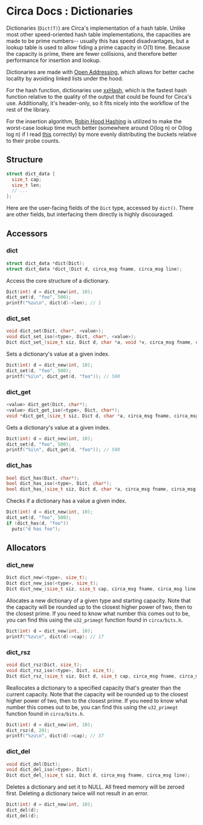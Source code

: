 # Circa Docs : Dictionaries

Dictionaries (`Dict(T)`) are Circa's implementation of a hash table. Unlike most
other speed-oriented hash table implementations, the capacities are made to be
prime numbers-- usually this has speed disadvantages, but a lookup table is used
to allow fiding a prime capacity in O(1) time. Because the capacity is prime,
there are fewer collisions, and therefore better performance for insertion
and lookup.

Dictionaries are made with
[Open Addressing](https://en.wikipedia.org/wiki/Open_addressing), which allows
for better cache locality by avoiding linked lists under the hood.

For the hash function, dictionaries use
[xxHash](http://cyan4973.github.io/xxHash/), which is the fastest hash function
relative to the quality of the output that could be found for Circa's use.
Additionally, it's header-only, so it fits nicely into the workflow of the rest
of the library.

For the insertion algorithm,
[Robin Hood Hashing](https://andre.arko.net/2017/08/24/robin-hood-hashing/)
is utilized to make the worst-case lookup time much better
(somewhere around O(log n) or O(log log n)
if I read [this](http://luc.devroye.org/robinhood.pdf) correctly)
by more evenly distributing the buckets relative to their probe counts.

## Structure

```C
struct dict_data {
  size_t cap;
  size_t len;
  // ...
};
```

Here are the user-facing fields of the `Dict` type, accessed by `dict()`. There
are other fields, but interfacing them directly is highly discouraged.

## Accessors

### dict

```C
struct dict_data *dict(Dict);
struct dict_data *dict_(Dict d, circa_msg fname, circa_msg line);
```

Access the core structure of a dictionary.

```C
Dict(int) d = dict_new(int, 10);
dict_set(d, "foo", 500);
printf("%zu\n", dict(d)->len); // 1
```

### dict_set

```C
void dict_set(Dict, char*, <value>);
void dict_set_iso(<type>, Dict, char*, <value>);
Dict dict_set_(size_t siz, Dict d, char *a, void *v, circa_msg fname, circa_msg line);
```

Sets a dictionary's value at a given index.

```C
Dict(int) d = dict_new(int, 10);
dict_set(d, "foo", 500);
printf("%i\n", dict_get(d, "foo")); // 500
```

### dict_get

```C
<value> dict_get(Dict, char*);
<value> dict_get_iso(<type>, Dict, char*);
void *dict_get_(size_t siz, Dict d, char *a, circa_msg fname, circa_msg line);
```

Gets a dictionary's value at a given index.

```C
Dict(int) d = dict_new(int, 10);
dict_set(d, "foo", 500);
printf("%i\n", dict_get(d, "foo")); // 500
```

### dict_has

```C
bool dict_has(Dict, char*);
bool dict_has_iso(<type>, Dict, char*);
bool dict_has_(size_t siz, Dict d, char *a, circa_msg fname, circa_msg line);
```

Checks if a dictionary has a value a given index.

```C
Dict(int) d = dict_new(int, 10);
dict_set(d, "foo", 500);
if (dict_has(d, "foo"))
  puts("d has foo");
```

## Allocators

### dict_new

```C
Dict dict_new(<type>, size_t);
Dict dict_new_iso(<type>, size_t);
Dict dict_new_(size_t siz, size_t cap, circa_msg fname, circa_msg line);
```

Allocates a new dictionary of a given type and starting capacity. Note that the
capacity will be rounded up to the closest higher power of two, then to the
closest prime. If you need to know what number this comes out to be, you can
find this using the `u32_primegt` function found in `circa/bits.h`.

```C
Dict(int) d = dict_new(int, 10);
printf("%zu\n", dict(d)->cap); // 17
```

### dict_rsz

```C
void dict_rsz(Dict, size_t);
void dict_rsz_iso(<type>, Dict, size_t);
Dict dict_rsz_(size_t siz, Dict d, size_t cap, circa_msg fname, circa_msg line);
```

Reallocates a dictionary to a specified capacity that's greater than the current
capacity. Note that the capacity will be rounded up to the closest higher power
of two, then to the closest prime. If you need to know what number this comes
out to be, you can find this using the `u32_primegt` function found in
`circa/bits.h`.

```C
Dict(int) d = dict_new(int, 10);
dict_rsz(d, 20);
printf("%zu\n", dict(d)->cap); // 37
```

### dict_del

```C
void dict_del(Dict);
void dict_del_iso(<type>, Dict);
Dict dict_del_(size_t siz, Dict d, circa_msg fname, circa_msg line);
```

Deletes a dictionary and set it to NULL. All freed memory will be zeroed first.
Deleting a dictionary twice will not result in an error.

```C
Dict(int) d = dict_new(int, 10);
dict_del(d);
dict_del(d);
```
